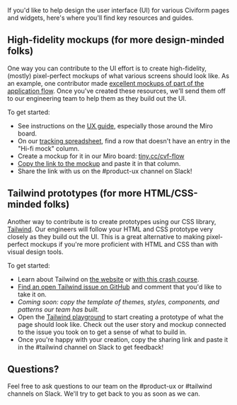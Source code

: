 If you'd like to help design the user interface (UI) for various Civiform pages and widgets, here's where you'll find key resources and guides.

## High-fidelity mockups (for more design-minded folks)

One way you can contribute to the UI effort is to create high-fidelity, (mostly) pixel-perfect mockups of what various screens should look like. As an example, one contributor made [excellent mockups of part of the application flow](https://miro.com/app/board/o9J_lXULxwE=/?moveToWidget=3074457357026727270&cot=14). Once you've created these resources, we'll send them off to our engineering team to help them as they build out the UI.

To get started:

* See instructions on the [UX guide](https://github.com/seattle-uat/civiform/wiki/UX-contribution-guide), especially those around the Miro board.
* On our [tracking spreadsheet](http://tiny.cc/cvf-ux-tracker), find a row that doesn't have an entry in the "Hi-fi mock" column.
* Create a mockup for it in our Miro board: [tiny.cc/cvf-flow](http://tiny.cc/cvf-flow)
* [Copy the link to the mockup](https://help.miro.com/hc/en-us/articles/360017572354-Internal-and-External-Linking) and paste it in that column.
* Share the link with us on the #product-ux channel on Slack!

## Tailwind prototypes (for more HTML/CSS-minded folks)

Another way to contribute is to create prototypes using our CSS library, [Tailwind](https://tailwindcss.com). Our engineers will follow your HTML and CSS prototype very closely as they build out the UI. This is a great alternative to making pixel-perfect mockups if you're more proficient with HTML and CSS than with visual design tools.

To get started:

* Learn about Tailwind on [the website](https://tailwindcss.com) or [with this crash course](https://morioh.com/p/39832809fef8).
* [Find an open Tailwind issue on GitHub](https://github.com/seattle-uat/civiform/labels/tailwind-css) and comment that you'd like to take it on.
* _Coming soon: copy the template of themes, styles, components, and patterns our team has built._
* Open the [Tailwind playground](https://play.tailwindcss.com/) to start creating a prototype of what the page should look like. Check out the user story and mockup connected to the issue you took on to get a sense of what to build in.
* Once you're happy with your creation, copy the sharing link and paste it in the #tailwind channel on Slack to get feedback!

## Questions?

Feel free to ask questions to our team on the #product-ux or #tailwind channels on Slack. We'll try to get back to you as soon as we can.

